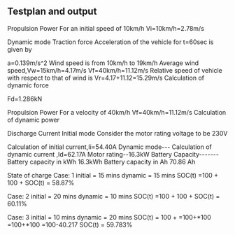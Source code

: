 ## Testplan and output





 Propulsion Power
For an initial speed of 10km/h
Vi=10km/h=2.78m/s




 Dynamic mode
Traction force
Acceleration of the vehicle for t=60sec is given by


a=0.139m/s^2
Wind speed is from 10km/h to 19km/h
Average wind speed,Vw=15km/h=4.17m/s
Vf=40km/h=11.12m/s
Relative speed of vehicle with respect to that of wind is
Vr=4.17+11.12=15.29m/s
Calculation of dynamic force

Fd=1.286kN








 Propulsion Power
For a velocity of 40km/h
Vf=40km/h=11.12m/s
Calculation of dynamic power





Discharge Current
 Initial mode
Consider the motor rating voltage to be 230V

Calculation of initial current,Ii=54.40A
 Dynamic mode---
 Calculation of dynamic current ,Id=62.17A
 Motor rating--16.3kW
Battery Capacity-------
Battery capacity in kWh 16.3kWh
Battery capacity in Ah  70.86 Ah


State of charge
Case: 1
                  initial = 15 mins
                 dynamic = 15 mins
SOC(t) =100 + 
              100 +
SOC(t) = 58.87%

Case: 2
                  initial = 20 mins	
                 dynamic = 10 mins
 SOC(t) =100 + 
              100 +
 SOC(t) = 60.11%
 
 Case: 3
                  initial = 10 mins
                 dynamic = 20 mins
 SOC(t) = 100 +
               =100+*100
               =100+*100
               =100-40.217
SOC(t) = 59.783%





